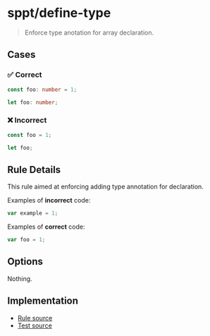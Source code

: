 <!--header-->

# sppt/define-type

> Enforce type anotation for array declaration.

<!--header-->

<!--cases-->

## Cases

### ✅ Correct

```ts
const foo: number = 1;
```

```ts
let foo: number;
```

### ❌ Incorrect

```ts
const foo = 1;
```

```ts
let foo;
```

<!--cases-->

## Rule Details

This rule aimed at enforcing adding type annotation for declaration.

Examples of **incorrect** code:

```js
var example = 1;
```

Examples of **correct** code:

```js
var foo = 1;
```

## Options

Nothing.

<!--footer-->

## Implementation

- [Rule source](../../src/rules/define-type.ts)
- [Test source](../../tests/rules/define-type.ts)
<!--footer-->
